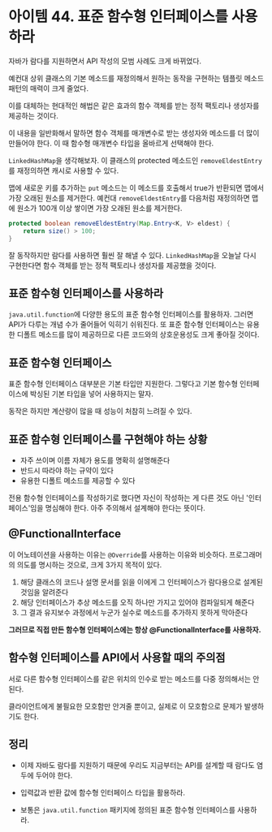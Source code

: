 # 아이템 44. 표준 함수형 인터페이스를 사용하라

자바가 람다를 지원하면서 API 작성의 모범 사례도 크게 바뀌었다.

예컨대 상위 클래스의 기본 메소드를 재정의해서 원하는 동작을 구현하는 템플릿 메소드 패턴의 매력이 크게 줄었다.

이를 대체하는 현대적인 해법은 같은 효과의 함수 객체를 받는 정적 팩토리나 생성자를 제공하는 것이다.

이 내용을 일반화해서 말하면 함수 객체를 매개변수로 받는 생성자와 메소드를 더 많이 만들어야 한다. 이 때 함수형 매개변수 타입을 올바르게 선택해야 한다.

`LinkedHashMap`을 생각해보자. 이 클래스의 protected 메소드인 `removeEldestEntry`를 재정의하면 캐시로 사용할 수 있다.

맵에 새로운 키를 추가하는 `put` 메소드는 이 메소드를 호출해서 true가 반환되면 맵에서 가장 오래된 원소를 제거한다. 예컨대 `removeEldestEntry`를 다음처럼 재정의하면 맵에 원소가 100개 이상 쌓이면 가장 오래된 원소를 제거한다.

```java
protected boolean removeEldestEntry(Map.Entry<K, V> eldest) {
    return size() > 100;
}
```

잘 동작하지만 람다를 사용하면 훨씬 잘 해낼 수 있다. `LinkedHashMap`을 오늘날 다시 구현한다면 함수 객체를 받는 정적 팩토리나 생성자를 제공했을 것이다.

## 표준 함수형 인터페이스를 사용하라

`java.util.function`에 다양한 용도의 표준 함수형 인터페이스를 활용하자. 그러면 API가 다루는 개념 수가 줄어들어 익히기 쉬워진다. 또 표준 함수형 인터페이스는 유용한 디폴트 메소드를 많이 제공하므로 다른 코드와의 상호운용성도 크게 좋아질 것이다.

## 표준 함수형 인터페이스

표준 함수형 인터페이스 대부분은 기본 타입만 지원한다. 그렇다고 기본 함수형 인터페이스에 박싱된 기본 타입을 넣어 사용하지는 말자.

동작은 하지만 계산량이 많을 때 성능이 처참히 느려질 수 있다.

## 표준 함수형 인터페이스를 구현해야 하는 상황

- 자주 쓰이며 이름 자체가 용도를 명확히 설명해준다
- 반드시 따라야 하는 규약이 있다
- 유용한 디폴트 메소드를 제공할 수 있다

전용 함수형 인터페이스를 작성하기로 했다면 자신이 작성하는 게 다른 것도 아닌 '인터페이스'임을 명심해야 한다. 아주 주의해서 설계해야 한다는 뜻이다.

## @FunctionalInterface

이 어노테이션을 사용하는 이유는 `@Override`를 사용하는 이유와 비슷하다. 프로그래머의 의도를 명시하는 것으로, 크게 3가지 목적이 있다.

1. 해당 클래스의 코드나 설명 문서를 읽을 이에게 그 인터페이스가 람다용으로 설계된 것임을 알려준다
2. 해당 인터페이스가 추상 메소드를 오직 하나만 가지고 있어야 컴파일되게 해준다
3. 그 결과 유지보수 과정에서 누군가 실수로 메소드를 추가하지 못하게 막아준다

**그러므로 직접 만든 함수형 인터페이스에는 항상 @FunctionalInterface를 사용하자.**

## 함수형 인터페이스를 API에서 사용할 때의 주의점

서로 다른 함수형 인터페이스를 같은 위치의 인수로 받는 메소드를 다중 정의해서는 안된다.

클라이언트에게 불필요한 모호함만 안겨줄 뿐이고, 실제로 이 모호함으로 문제가 발생하기도 한다.

## 정리

- 이제 자바도 람다를 지원하기 때문에 우리도 지금부터는 API를 설계할 때 람다도 염두에 두어야 한다.

- 입력값과 반환 값에 함수형 인터페이스 타입을 활용하라.

- 보통은 `java.util.function` 패키지에 정의된 표준 함수형 인터페이스를 사용하라.
